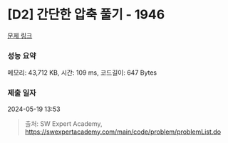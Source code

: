 # [D2] 간단한 압축 풀기 - 1946 

[문제 링크](https://swexpertacademy.com/main/code/problem/problemDetail.do?contestProbId=AV5PmkDKAOMDFAUq) 

### 성능 요약

메모리: 43,712 KB, 시간: 109 ms, 코드길이: 647 Bytes

### 제출 일자

2024-05-19 13:53



> 출처: SW Expert Academy, https://swexpertacademy.com/main/code/problem/problemList.do